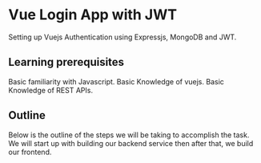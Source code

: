 # Vue Login App with JWT
Setting up Vuejs Authentication using Expressjs, MongoDB and JWT.

## Learning prerequisites
Basic familiarity with Javascript.
Basic Knowledge of vuejs.
Basic Knowledge of REST APIs.

## Outline
Below is the outline of the steps we will be taking to accomplish the task. We will start up with building our backend service then after that, we build our frontend.

